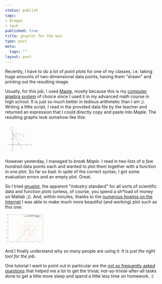 ```yaml
--- 
status: publish
tags: 
- Oregon
- tech
published: true
title: gnuplot for the win
type: post
meta: 
  tags: ""
layout: post
---
```

Recently, I have to do a lot of <em>point plots</em> for one of my classes, i.e. taking huge amounts of two-dimensional data points, having them "drawn" and printing out the resulting image.

Usually, for this job, I used <a href="http://www.maplesoft.com/">Maple</a>, mostly because this is my <a href="http://en.wikipedia.org/wiki/Computer_algebra_system">computer algebra system</a> of choice since I used it in my advanced math course in high school. It is just so much better in tedious arithmetic than I am ;). Writing a little script, I read in the provided data file by the teacher and returned an expression that I could directly copy and paste into Maple. The resulting graphs look somehow like this:

<a class="imagelink" href="/media/wp/2006/05/maple-plot-example.gif" title="A Maple Example Plot"><img id="image66" src="/media/wp/2006/05/maple-plot-example.thumbnail.gif" alt="A Maple Example Plot" class="centered border" /></a>

However yesterday, I managed to <em>break Maple</em>. I read in two lists of <em>a few hundred</em> data points each and wanted to plot them together with a function in one plot. So far so bad: In spite of the correct syntax, I got some evaluation errors and an empty plot. Great.

So I tried <a href="http://www.gnuplot.info/">gnuplot</a>, the apparent "industry standard" for all sorts of scientific data and function plots (unless, of course, you spend a sh*load of money on Matlab ;)). And, within minutes, thanks to the <a href="http://www.google.com/search?q=gnuplot+howto">numerous howtos on the Internet</a> I was able to make much more beautiful (and working) plot such as this one:

<a class="imagelink" href="/media/wp/2006/05/gnuplot-example.gif" title="gnuplot Example Plot"><img id="image65" src="/media/wp/2006/05/gnuplot-example.thumbnail.gif" alt="gnuplot Example Plot" class="centered border" /></a>

And I finally understand why so many people are using it: It is just <em>the right tool for the job</em>.

One tutorial I want to point out in particular are the <a href="http://t16web.lanl.gov/Kawano/gnuplot/index-e.html">not so frequently asked questions</a> that helped me a lot to get the trivial, not-so-trivial-after-all tasks done to get a little more sleep and spend a little less time on homework. :)
